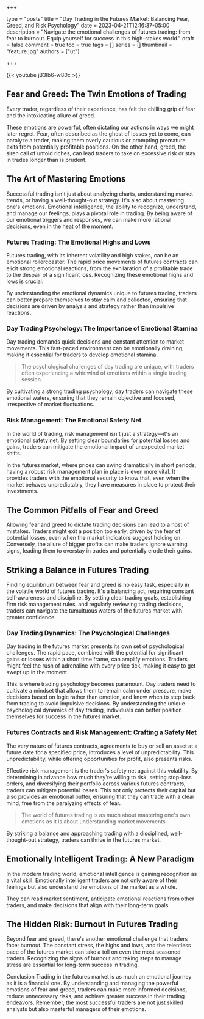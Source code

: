 +++

type = "posts"
title = "Day Trading in the Futures Market: Balancing Fear, Greed, and Risk Psychology"
date =  2023-04-21T12:16:37-05:00
description = "Navigate the emotional challenges of futures trading: from fear to burnout. Equip yourself for success in this high-stakes world."
draft = false
comment = true
toc = true
tags = []
series = []
thumbnail = "feature.jpg"
authors = ["ut"]

+++

{{< youtube jB3Ib6-w80c >}}
## Fear and Greed: The Twin Emotions of Trading
Every trader, regardless of their experience, has felt the chilling grip of fear and the intoxicating allure of greed.

These emotions are powerful, often dictating our actions in ways we might later regret. Fear, often described as the ghost of losses yet to come, can paralyze a trader, making them overly cautious or prompting premature exits from potentially profitable positions. On the other hand, greed, the siren call of untold riches, can lead traders to take on excessive risk or stay in trades longer than is prudent.

## The Art of Mastering Emotions
Successful trading isn't just about analyzing charts, understanding market trends, or having a well-thought-out strategy. It's also about mastering one's emotions. Emotional intelligence, the ability to recognize, understand, and manage our feelings, plays a pivotal role in trading. By being aware of our emotional triggers and responses, we can make more rational decisions, even in the heat of the moment.

### Futures Trading: The Emotional Highs and Lows

Futures trading, with its inherent volatility and high stakes, can be an emotional rollercoaster. The rapid price movements of futures contracts can elicit strong emotional reactions, from the exhilaration of a profitable trade to the despair of a significant loss. Recognizing these emotional highs and lows is crucial. 

By understanding the emotional dynamics unique to futures trading, traders can better prepare themselves to stay calm and collected, ensuring that decisions are driven by analysis and strategy rather than impulsive reactions.

### Day Trading Psychology: The Importance of Emotional Stamina

Day trading demands quick decisions and constant attention to market movements. This fast-paced environment can be emotionally draining, making it essential for traders to develop emotional stamina.
> The psychological challenges of day trading are unique, with traders often experiencing a whirlwind of emotions within a single trading session.

By cultivating a strong trading psychology, day traders can navigate these emotional waters, ensuring that they remain objective and focused, irrespective of market fluctuations.

### Risk Management: The Emotional Safety Net

In the world of trading, risk management isn't just a strategy—it's an emotional safety net. By setting clear boundaries for potential losses and gains, traders can mitigate the emotional impact of unexpected market shifts.

In the futures market, where prices can swing dramatically in short periods, having a robust risk management plan in place is even more vital. It provides traders with the emotional security to know that, even when the market behaves unpredictably, they have measures in place to protect their investments.

## The Common Pitfalls of Fear and Greed
Allowing fear and greed to dictate trading decisions can lead to a host of mistakes. Traders might exit a position too early, driven by the fear of potential losses, even when the market indicators suggest holding on. Conversely, the allure of bigger profits can make traders ignore warning signs, leading them to overstay in trades and potentially erode their gains.

## Striking a Balance in Futures Trading
Finding equilibrium between fear and greed is no easy task, especially in the volatile world of futures trading. It's a balancing act, requiring constant self-awareness and discipline. By setting clear trading goals, establishing firm risk management rules, and regularly reviewing trading decisions, traders can navigate the tumultuous waters of the futures market with greater confidence.

### Day Trading Dynamics: The Psychological Challenges

Day trading in the futures market presents its own set of psychological challenges. The rapid pace, combined with the potential for significant gains or losses within a short time frame, can amplify emotions. Traders might feel the rush of adrenaline with every price tick, making it easy to get swept up in the moment.

This is where trading psychology becomes paramount. Day traders need to cultivate a mindset that allows them to remain calm under pressure, make decisions based on logic rather than emotion, and know when to step back from trading to avoid impulsive decisions. By understanding the unique psychological dynamics of day trading, individuals can better position themselves for success in the futures market.

### Futures Contracts and Risk Management: Crafting a Safety Net

The very nature of futures contracts, agreements to buy or sell an asset at a future date for a specified price, introduces a level of unpredictability. This unpredictability, while offering opportunities for profit, also presents risks.

Effective risk management is the trader's safety net against this volatility. By determining in advance how much they're willing to risk, setting stop-loss orders, and diversifying their portfolio across various futures contracts, traders can mitigate potential losses. This not only protects their capital but also provides an emotional buffer, ensuring that they can trade with a clear mind, free from the paralyzing effects of fear.

> The world of futures trading is as much about mastering one's own emotions as it is about understanding market movements.

By striking a balance and approaching trading with a disciplined, well-thought-out strategy, traders can thrive in the futures market.

## Emotionally Intelligent Trading: A New Paradigm
In the modern trading world, emotional intelligence is gaining recognition as a vital skill. Emotionally intelligent traders are not only aware of their feelings but also understand the emotions of the market as a whole.

They can read market sentiment, anticipate emotional reactions from other traders, and make decisions that align with their long-term goals.

## The Hidden Risk: Burnout in Futures Trading
Beyond fear and greed, there's another emotional challenge that traders face: burnout. The constant stress, the highs and lows, and the relentless pace of the futures market can take a toll on even the most seasoned traders. Recognizing the signs of burnout and taking steps to manage stress are essential for long-term success in trading.

<!-- {{< youtubepl PL9uZis3GV47yLhTR0U2XddTyxKMiNYbWL >}} -->

Conclusion
Trading in the futures market is as much an emotional journey as it is a financial one. By understanding and managing the powerful emotions of fear and greed, traders can make more informed decisions, reduce unnecessary risks, and achieve greater success in their trading endeavors. Remember, the most successful traders are not just skilled analysts but also masterful managers of their emotions.

